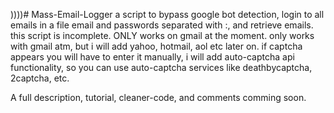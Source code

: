 ))))# Mass-Email-Logger
a script to bypass google bot detection, login to all emails in a file email and passwords separated with :, and retrieve emails. this script is incomplete. ONLY works on gmail at the moment.
only works with gmail atm, but i will add yahoo, hotmail, aol etc later on. if captcha appears you will have to enter it manually, i will add auto-captcha api functionality, so you can use auto-captcha services like deathbycaptcha, 2captcha, etc.

A full description, tutorial, cleaner-code, and comments comming soon.
